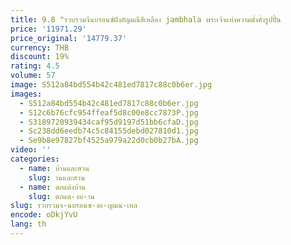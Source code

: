 ```yaml
---
title: 9.8 "รวบรวมจีนบรอนซ์ฝังอัญมณีสีเหลือง jambhala พระเจ้าแห่งความมั่งคั่งรูปปั้น
price: '11971.29'
price_original: '14779.37'
currency: THB
discount: 19%
rating: 4.5
volume: 57
image: S512a84bd554b42c481ed7817c88c0b6er.jpg
images:
  - S512a84bd554b42c481ed7817c88c0b6er.jpg
  - S12c6b76cfc954ffeaf5d8c00e8cc7873P.jpg
  - S3189720939434caf95d9197d51bb6cfaD.jpg
  - Sc238dd6eedb74c5c84155debd027810d1.jpg
  - Se9b8e97827bf4525a979a22d0cb0b27bA.jpg
video: ''
categories:
  - name: บ้านและสวน
    slug: านและสวน
  - name: ตกแต่งบ้าน
    slug: ตกแต-งบ-าน
slug: รวบรวมจ-นบรอนซ-งอ-ญมณ-เหล
encode: oDkjYvU
lang: th
---
```

  